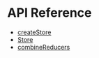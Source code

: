 # API Reference

* [createStore](createStore.md)
* [Store](Store.md)
* [combineReducers](combineReducers.md)
